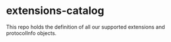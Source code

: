 # extensions-catalog
This repo holds the definition of all our supported extensions and protocolInfo objects.
